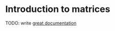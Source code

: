 # Introduction to matrices

TODO: write [great documentation](http://jacobian.org/writing/what-to-write/)

